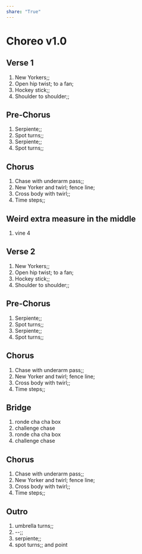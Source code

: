 ```yaml
---  
share: "True"  
---  
```

  
# Choreo v1.0  
## Verse 1  
1. New Yorkers;;  
2. Open hip twist; to a fan;  
3. Hockey stick;;  
4. Shoulder to shoulder;;  
## Pre-Chorus  
1. Serpiente;;  
2. Spot turns;;  
3. Serpiente;;  
4. Spot turns;;  
## Chorus  
1. Chase with underarm pass;;  
2. New Yorker and twirl; fence line;  
3. Cross body with twirl;;  
4. Time steps;;  
## Weird extra measure in the middle  
1. vine 4  
## Verse 2  
1. New Yorkers;;  
2. Open hip twist; to a fan;  
3. Hockey stick;;  
4. Shoulder to shoulder;;  
## Pre-Chorus  
1. Serpiente;;  
2. Spot turns;;  
3. Serpiente;;  
4. Spot turns;;  
## Chorus  
1. Chase with underarm pass;;  
2. New Yorker and twirl; fence line;  
3. Cross body with twirl;;  
4. Time steps;;  
## Bridge  
1. ronde cha cha box  
2. challenge chase  
3. ronde cha cha box  
4. challenge chase  
## Chorus  
1. Chase with underarm pass;;  
2. New Yorker and twirl; fence line;  
3. Cross body with twirl;;  
4. Time steps;;  
## Outro  
1. umbrella turns;;  
2. --;;  
3. serpiente;;  
4. spot turns;; and point